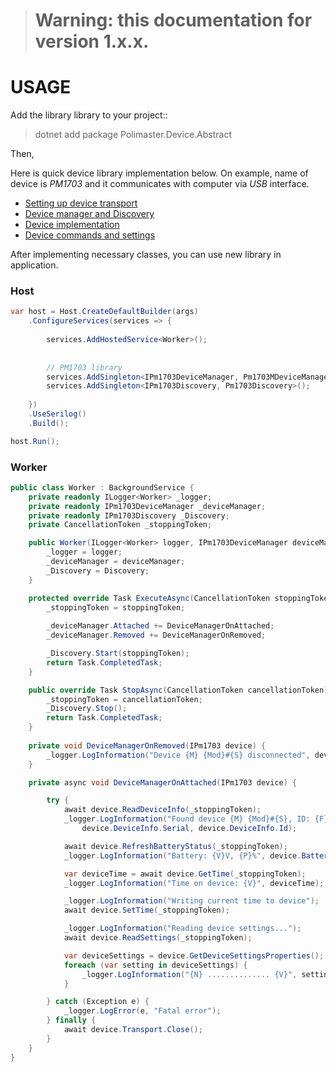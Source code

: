﻿> # Warning: this documentation for version 1.x.x.


# USAGE

Add the library library to your project::
> dotnet add package Polimaster.Device.Abstract

Then,

Here is quick device library implementation below. On example, name of device is _PM1703_
and it communicates with computer via _USB_ interface.

- [Setting up device transport](./setting-up-device-transport.md)
- [Device manager and Discovery](./device-manager-and-discovery.md)
- [Device implementation](./device-implementation.md)
- [Device commands and settings](./device-commands-and-settings.md)


After implementing necessary classes, you can use new library in application.

### Host

```c#
var host = Host.CreateDefaultBuilder(args)
    .ConfigureServices(services => {
        
        services.AddHostedService<Worker>();
        
        
        // PM1703 library
        services.AddSingleton<IPm1703DeviceManager, Pm1703MDeviceManager>();
        services.AddSingleton<IPm1703Discovery, Pm1703Discovery>();
        
    })
    .UseSerilog()
    .Build();

host.Run();
```



### Worker

```c#
public class Worker : BackgroundService {
    private readonly ILogger<Worker> _logger;
    private readonly IPm1703DeviceManager _deviceManager;
    private readonly IPm1703Discovery _Discovery;
    private CancellationToken _stoppingToken;

    public Worker(ILogger<Worker> logger, IPm1703DeviceManager deviceManager, IPm1703Discovery Discovery) {
        _logger = logger;
        _deviceManager = deviceManager;
        _Discovery = Discovery;
    }

    protected override Task ExecuteAsync(CancellationToken stoppingToken) {
        _stoppingToken = stoppingToken;
        
        _deviceManager.Attached += DeviceManagerOnAttached;
        _deviceManager.Removed += DeviceManagerOnRemoved;

        _Discovery.Start(stoppingToken);
        return Task.CompletedTask;
    }

    public override Task StopAsync(CancellationToken cancellationToken) {
        _stoppingToken = cancellationToken;
        _Discovery.Stop();
        return Task.CompletedTask;
    }
    
    private void DeviceManagerOnRemoved(IPm1703 device) {
        _logger.LogInformation("Device {M} {Mod}#{S} disconnected", device.DeviceInfo.Model, device.DeviceInfo.Modification, device.DeviceInfo.Serial);
    }

    private async void DeviceManagerOnAttached(IPm1703 device) {

        try {
            await device.ReadDeviceInfo(_stoppingToken);
            _logger.LogInformation("Found device {M} {Mod}#{S}, ID: {F}", device.DeviceInfo.Model, device.DeviceInfo.Modification,
                device.DeviceInfo.Serial, device.DeviceInfo.Id);

            await device.RefreshBatteryStatus(_stoppingToken);
            _logger.LogInformation("Battery: {V}V, {P}%", device.BatteryStatus.Volts, device.BatteryStatus.Percents);

            var deviceTime = await device.GetTime(_stoppingToken);
            _logger.LogInformation("Time on device: {V}", deviceTime);

            _logger.LogInformation("Writing current time to device");
            await device.SetTime(_stoppingToken);

            _logger.LogInformation("Reading device settings...");
            await device.ReadSettings(_stoppingToken);

            var deviceSettings = device.GetDeviceSettingsProperties();
            foreach (var setting in deviceSettings) {
                _logger.LogInformation("{N} .............. {V}", setting.Name, setting.GetValue(device)?.ToString());
            }

        } catch (Exception e) {
            _logger.LogError(e, "Fatal error");
        } finally {
            await device.Transport.Close();
        }
    }
}
```